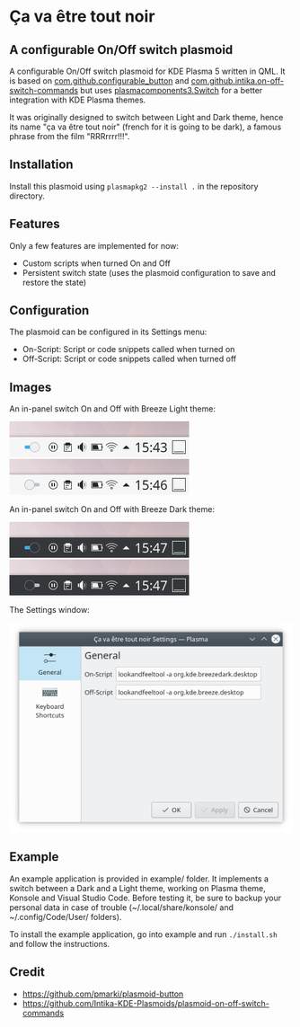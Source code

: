 # Ça va être tout noir

## A configurable On/Off switch plasmoid

A configurable On/Off switch plasmoid for KDE Plasma 5 written in QML.
It is based on [com.github.configurable_button](https://github.com/pmarki/plasmoid-button) and [com.github.intika.on-off-switch-commands](https://github.com/Intika-KDE-Plasmoids/plasmoid-on-off-switch-commands) but uses [plasmacomponents3.Switch](https://github.com/KDE/plasma-framework/blob/master/src/declarativeimports/plasmacomponents3/Switch.qml) for a better integration with KDE Plasma themes.

It was originally designed to switch between Light and Dark theme, hence its name "ça va être tout noir" (french for it is going to be dark), a famous phrase from the film "RRRrrrr!!!".

## Installation

Install this plasmoid using `plasmapkg2 --install .` in the repository directory.

## Features

Only a few features are implemented for now:
* Custom scripts when turned On and Off
* Persistent switch state (uses the plasmoid configuration to save and restore the state)

## Configuration

The plasmoid can be configured in its Settings menu:
* On-Script: Script or code snippets called when turned on
* Off-Script: Script or code snippets called when turned off

## Images

An in-panel switch On and Off with Breeze Light theme:

![](https://raw.githubusercontent.com/juliencombattelli/plasma-applet-ca-va-etre-tout-noir/master/images/in-panel_breeze-light_on.png) ![](https://raw.githubusercontent.com/juliencombattelli/plasma-applet-ca-va-etre-tout-noir/master/images/in-panel_breeze-light_off.png)

An in-panel switch On and Off with Breeze Dark theme:

![](https://raw.githubusercontent.com/juliencombattelli/plasma-applet-ca-va-etre-tout-noir/master/images/in-panel_breeze-dark_on.png) ![](https://raw.githubusercontent.com/juliencombattelli/plasma-applet-ca-va-etre-tout-noir/master/images/in-panel_breeze-dark_off.png)

The Settings window:

![](https://raw.githubusercontent.com/juliencombattelli/plasma-applet-ca-va-etre-tout-noir/master/images/settings.png)

## Example

An example application is provided in example/ folder. It implements a switch between a Dark and a Light theme, working on Plasma theme, Konsole and Visual Studio Code. Before testing it, be sure to backup your personal data in case of trouble (~/.local/share/konsole/ and ~/.config/Code/User/ folders).

To install the example application, go into example and run `./install.sh` and follow the instructions.

## Credit

* https://github.com/pmarki/plasmoid-button
* https://github.com/Intika-KDE-Plasmoids/plasmoid-on-off-switch-commands
